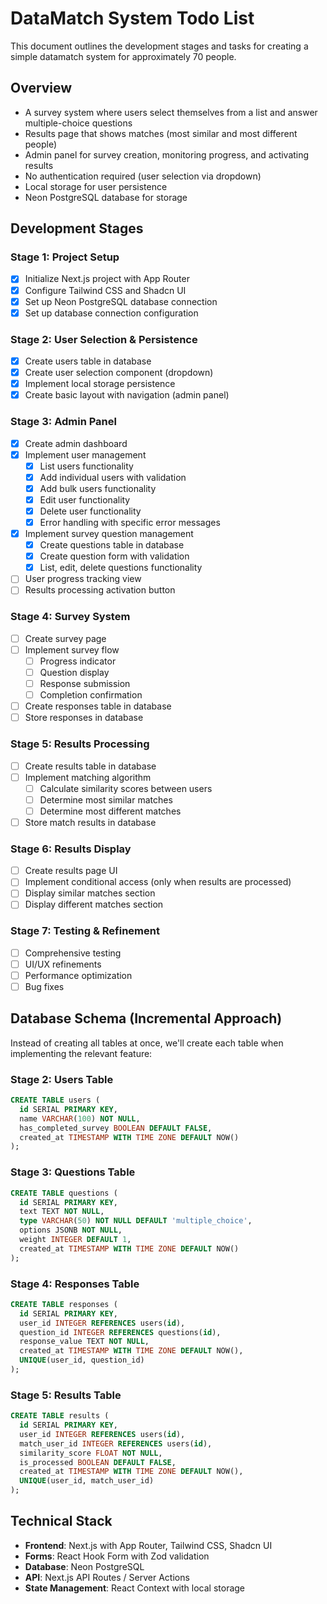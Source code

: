 # DataMatch System Todo List

This document outlines the development stages and tasks for creating a simple datamatch system for approximately 70 people.

## Overview
- A survey system where users select themselves from a list and answer multiple-choice questions
- Results page that shows matches (most similar and most different people)
- Admin panel for survey creation, monitoring progress, and activating results
- No authentication required (user selection via dropdown)
- Local storage for user persistence
- Neon PostgreSQL database for storage

## Development Stages

### Stage 1: Project Setup

- [x] Initialize Next.js project with App Router
- [x] Configure Tailwind CSS and Shadcn UI
- [x] Set up Neon PostgreSQL database connection
- [x] Set up database connection configuration

### Stage 2: User Selection & Persistence

- [x] Create users table in database
- [x] Create user selection component (dropdown)
- [x] Implement local storage persistence
- [x] Create basic layout with navigation (admin panel)

### Stage 3: Admin Panel

- [x] Create admin dashboard
- [x] Implement user management
  - [x] List users functionality
  - [x] Add individual users with validation
  - [x] Add bulk users functionality
  - [x] Edit user functionality
  - [x] Delete user functionality
  - [x] Error handling with specific error messages
- [x] Implement survey question management
  - [x] Create questions table in database
  - [x] Create question form with validation
  - [x] List, edit, delete questions functionality
- [ ] User progress tracking view
- [ ] Results processing activation button

### Stage 4: Survey System

- [ ] Create survey page
- [ ] Implement survey flow
  - [ ] Progress indicator
  - [ ] Question display
  - [ ] Response submission
  - [ ] Completion confirmation
- [ ] Create responses table in database
- [ ] Store responses in database

### Stage 5: Results Processing

- [ ] Create results table in database
- [ ] Implement matching algorithm
  - [ ] Calculate similarity scores between users
  - [ ] Determine most similar matches
  - [ ] Determine most different matches
- [ ] Store match results in database

### Stage 6: Results Display

- [ ] Create results page UI
- [ ] Implement conditional access (only when results are processed)
- [ ] Display similar matches section
- [ ] Display different matches section

### Stage 7: Testing & Refinement

- [ ] Comprehensive testing
- [ ] UI/UX refinements
- [ ] Performance optimization
- [ ] Bug fixes

## Database Schema (Incremental Approach)

Instead of creating all tables at once, we'll create each table when implementing the relevant feature:

### Stage 2: Users Table
```sql
CREATE TABLE users (
  id SERIAL PRIMARY KEY,
  name VARCHAR(100) NOT NULL,
  has_completed_survey BOOLEAN DEFAULT FALSE,
  created_at TIMESTAMP WITH TIME ZONE DEFAULT NOW()
);
```

### Stage 3: Questions Table
```sql
CREATE TABLE questions (
  id SERIAL PRIMARY KEY,
  text TEXT NOT NULL,
  type VARCHAR(50) NOT NULL DEFAULT 'multiple_choice',
  options JSONB NOT NULL,
  weight INTEGER DEFAULT 1,
  created_at TIMESTAMP WITH TIME ZONE DEFAULT NOW()
);
```

### Stage 4: Responses Table
```sql
CREATE TABLE responses (
  id SERIAL PRIMARY KEY,
  user_id INTEGER REFERENCES users(id),
  question_id INTEGER REFERENCES questions(id),
  response_value TEXT NOT NULL,
  created_at TIMESTAMP WITH TIME ZONE DEFAULT NOW(),
  UNIQUE(user_id, question_id)
);
```

### Stage 5: Results Table
```sql
CREATE TABLE results (
  id SERIAL PRIMARY KEY,
  user_id INTEGER REFERENCES users(id),
  match_user_id INTEGER REFERENCES users(id),
  similarity_score FLOAT NOT NULL,
  is_processed BOOLEAN DEFAULT FALSE,
  created_at TIMESTAMP WITH TIME ZONE DEFAULT NOW(),
  UNIQUE(user_id, match_user_id)
);
```

## Technical Stack

- **Frontend**: Next.js with App Router, Tailwind CSS, Shadcn UI
- **Forms**: React Hook Form with Zod validation
- **Database**: Neon PostgreSQL
- **API**: Next.js API Routes / Server Actions
- **State Management**: React Context with local storage
